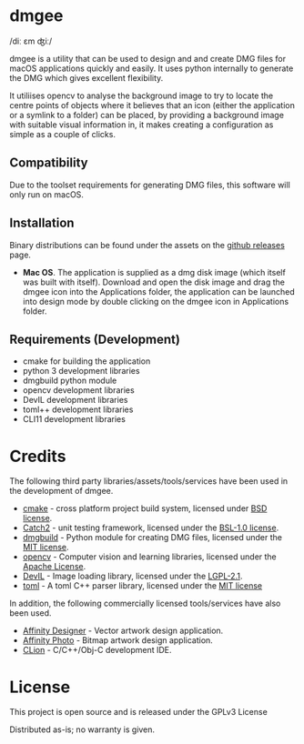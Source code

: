 # dmgee

/diː ɛm ʤiː/

dmgee is a utility that can be used to design and and create DMG files for macOS applications quickly and easily.  It uses python internally to generate the DMG which gives excellent flexibility.

It utiliises opencv to analyse the background image to try to locate the centre points of objects where it believes that an icon (either the application or a symlink to a folder) can be placed, by providing a background image with suitable visual information in, it makes creating a configuration as simple as a couple of clicks.

## Compatibility

Due to the toolset requirements for generating DMG files, this software will only run on macOS.

## Installation

Binary distributions can be found under the assets on the [github releases](https://github.com/fizzyade/dmgee/releases) page.

- **Mac OS**.  The application is supplied as a dmg disk image (which itself was built with itself).  Download and open the disk image and drag the dmgee icon into the Applications folder, the application can be launched into design mode by double clicking on the dmgee icon in Applications folder.

## Requirements (Development)

- cmake for building the application
- python 3 development libraries
- dmgbuild python module
- opencv development libraries
- DevIL development libraries
- toml++ development libraries
- CLI11 development libraries

# Credits

The following third party libraries/assets/tools/services have been used in the development of dmgee.

- [cmake](https://www.cmake.org) - cross platform project build system, licensed under [BSD license](https://gitlab.kitware.com/cmake/cmake/raw/master/Copyright.txt).
- [Catch2](https://github.com/catchorg/Catch2) - unit testing framework, licensed under the [BSL-1.0 license](https://github.com/catchorg/Catch2/blob/master/LICENSE.txt).
- [dmgbuild](https://pypi.org/project/dmgbuild/) - Python module for creating DMG files, licensed under the [MIT license](https://github.com/al45tair/dmgbuild/blob/master/LICENSE).
- [opencv](https://opencv.org) - Computer vision and learning libraries, licensed under the [Apache License](https://github.com/opencv/opencv/blob/master/LICENSE).
- [DevIL](http://openil.sourceforge.net) - Image loading library, licensed under the [LGPL-2.1](http://openil.sourceforge.net/license.php).
- [toml](https://github.com/marzer/tomlplusplus) - A toml C++ parser library, licensed under the [MIT license](https://github.com/marzer/tomlplusplus/blob/master/LICENSE)

In addition, the following commercially licensed tools/services have also been used.

- [Affinity Designer](https://www.serif.com/designer) - Vector artwork design application.
- [Affinity Photo](https://www.serif.com/photo) - Bitmap artwork design application.
- [CLion](https://www.jetbrains.com/clion/) - C/C++/Obj-C development IDE.

# License

This project is open source and is released under the GPLv3 License

Distributed as-is; no warranty is given.
